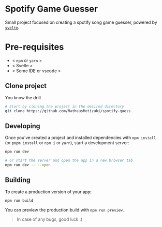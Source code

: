 # Spotify Game Guesser

Small project focused on creating a spotify song game guesser, powered by [`svelte`](https://svelte.dev/).

# Pre-requisites
- < `npm` or `yarn` > 
- < Svelte >
- < Some IDE or vscode >

## Clone project
You know the drill

```bash
# Start by cloning the project in the desired directory
git clone https://github.com/MatheusMotizuki/spotify-guess
```

## Developing

Once you've created a project and installed dependencies with `npm install` (or `pnpm install` or `npm i` or `yarn`), start a development server:

```bash
npm run dev

# or start the server and open the app in a new browser tab
npm run dev -- --open
```

## Building

To create a production version of your app:

```bash
npm run build
```

You can preview the production build with `npm run preview`.

> In case of any bugs, good luck :)